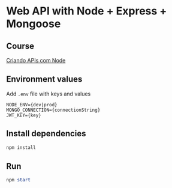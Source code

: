 # Web API with Node + Express + Mongoose

## Course

[Criando APIs com Node](https://balta.io/player/assistir/5c334f86-e717-9a7d-1240-481b00000000)

## Environment values

Add `.env` file with keys and values

```config
NODE_ENV={dev|prod}
MONGO_CONNECTION={connectionString}
JWT_KEY={key}
```

## Install dependencies

```powershell
npm install
```

## Run

```powershell
npm start
```
